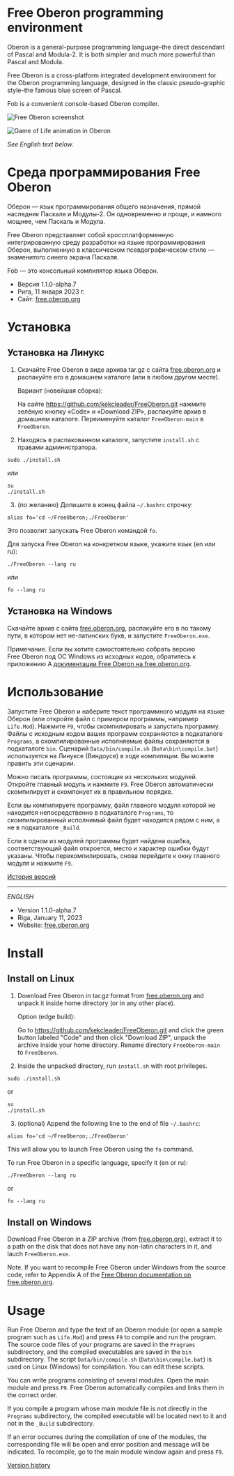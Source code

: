 # Free Oberon programming environment

Oberon is a general-purpose programming language–the direct descendant of Pascal and Modula-2. It is both simpler and much more powerful than Pascal and Modula.

Free Oberon is a cross-platform integrated development environment for the Oberon programming language, designed in the classic pseudo-graphic style–the famous blue screen of Pascal.

Fob is a convenient console-based Oberon compiler.

![Free Oberon screenshot](http://free.oberon.org/images/screenshot.png)

![Game of Life animation in Oberon](http://free.oberon.org/images/life.gif)

*See English text below.*

# Среда программирования Free Oberon

Оберон — язык программирования общего назначения, прямой наследник Паскаля и Модулы-2. Он одновременно и проще, и намного мощнее, чем Паскаль и Модула.

Free Oberon представляет собой кроссплатформенную интегрированную среду разработки на языке программирования Оберон, выполненную в классическом псевдографическом стиле — знаменитого синего экрана Паскаля.

Fob — это консольный компилятор языка Оберон.

* Версия 1.1.0-alpha.7
* Рига, 11 января 2023 г.
* Сайт: [free.oberon.org](https://free.oberon.org)

# Установка

## Установка на Линукс

1. Скачайте Free Oberon в виде архива tar.gz с сайта
   [free.oberon.org](https://free.oberon.org/download)
   и распакуйте его в домашнем каталоге (или в любом другом месте).

   Вариант (новейшая сборка):

   На сайте https://github.com/kekcleader/FreeOberon.git
   нажмите зелёную кнопку «Code» и «Download ZIP»,
   распакуйте архив в домашнем каталоге.
   Переименуйте каталог `FreeOberon-main` в `FreeOberon`.

2. Находясь в распакованном каталоге, запустите `install.sh` с правами администратора.
  ```
  sudo ./install.sh
  ```
  или
  ```
  su
  ./install.sh
  ```

3. (по желанию) Допишите в конец файла `~/.bashrc` строчку:
  ```
  alias fo='cd ~/FreeOberon;./FreeOberon'
  ```
  Это позволит запускать Free Oberon командой `fo`.

  Для запуска Free Oberon на конкретном языке, укажите язык (en или ru):
  ```
  ./FreeOberon --lang ru
  ```
  или
  ```
  fo --lang ru
  ```


## Установка на Windows

Скачайте архив с сайта [free.oberon.org](https://free.oberon.org), распакуйте его в по такому пути, в котором нет не-латинских букв, и запустите `FreeOberon.exe`.

Примечание. Если вы хотите самостоятельно собрать версию Free Oberon под ОС Windows из исходных кодов, обратитесь к приложению A [документации Free Oberon на free.oberon.org](http://free.oberon.org/files/FreeOberon_v1.0.3_ru.pdf).


# Использование

Запустите Free Oberon и наберите текст программного модуля на языке Оберон (или откройте файл с примером программы, например `Life.Mod`). Нажмите `F9`, чтобы скомпилировать и запустить программу.
Файлы с исходным кодом ваших программ сохраняются в подкаталоге `Programs`, а скомпилированные исполняемые файлы сохраняются в подкаталоге `bin`. Сценарий `Data/bin/compile.sh` (`Data\bin\compile.bat`) используется на Линуксе (Виндоусе) в ходе компиляции. Вы можете править эти сценарии.

Можно писать программы, состоящие из нескольких модулей. Откройте главный модуль и нажмите `F9`. Free Oberon автоматически скомпилирует и скомпонует их в правильном порядке.

Если вы компилируете программу, файл главного модуля которой не находится непосредственно в подкаталоге `Programs`, то скомпилированный исполнимый файл будет находится рядом с ним, а не в подкаталоге `_Build`.

Если в одном из модулей программы будет найдена ошибка, соответствующий файл откроется, место и характер ошибки будут указаны. Чтобы перекомпилировать, снова перейдите к окну главного модуля и нажмите `F9`.

[История версий](HISTORY.md)

______


*ENGLISH*

* Version 1.1.0-alpha.7
* Riga, January 11, 2023
* Website: [free.oberon.org](https://free.oberon.org/en)

# Install

## Install on Linux

1. Download Free Oberon in tar.gz format from
   [free.oberon.org](https://free.oberon.org/en/download)
   and unpack it inside home directory (or in any other place).

   Option (edge build):

   Go to https://github.com/kekcleader/FreeOberon.git and
   click the green button labeled "Code" and then click "Download ZIP",
   unpack the archive inside your home directory.
   Rename directory `FreeOberon-main` to `FreeOberon`.

2. Inside the unpacked directory, run `install.sh` with root privileges.
  ```
  sudo ./install.sh
  ```
  or
  ```
  su
  ./install.sh
  ```

3. (optional) Append the following line to the end of file `~/.bashrc`:
  ```
  alias fo='cd ~/FreeOberon;./FreeOberon'
  ```
  This will allow you to launch Free Oberon using the `fo` command.

  To run Free Oberon in a specific language, specify it (en or ru):
  ```
  ./FreeOberon --lang ru
  ```
  or
  ```
  fo --lang ru
  ```


## Install on Windows

Download Free Oberon in a ZIP archive (from [free.oberon.org](https://free.oberon.org/en)), extract it to a path on the disk that does not have any non-latin characters in it, and lauch `FreeOberon.exe`.

Note. If you want to recompile Free Oberon under Windows from the source code, refer to Appendix A of the [Free Oberon documentation on free.oberon.org](https://free.oberon.org/files/FreeOberon_v1.0.3_en.pdf).


# Usage

Run Free Oberon and type the text of an Oberon module (or open a sample program such as `Life.Mod`) and press `F9` to compile and run the program.
The source code files of your programs are saved in the `Programs` subdirectory, and the compiled executables are saved in the `bin` subdirectory. The script `Data/bin/compile.sh` (`Data\bin\compile.bat`) is used on Linux (Windows) for compilation. You can edit these scripts.

You can write programs consisting of several modules. Open the main module and press `F9`. Free Oberon automatically compiles and links them in the correct order.

If you compile a program whose main module file is not directly in the `Programs` subdirectory, the compiled executable will be located next to it and not in the `_Build` subdirectory.

If an error occurres during the compilation of one of the modules, the corresponding file will be open and error position and message will be indicated. To recompile, go to the main module window again and press `F9`.

[Version history](HISTORY.md)
